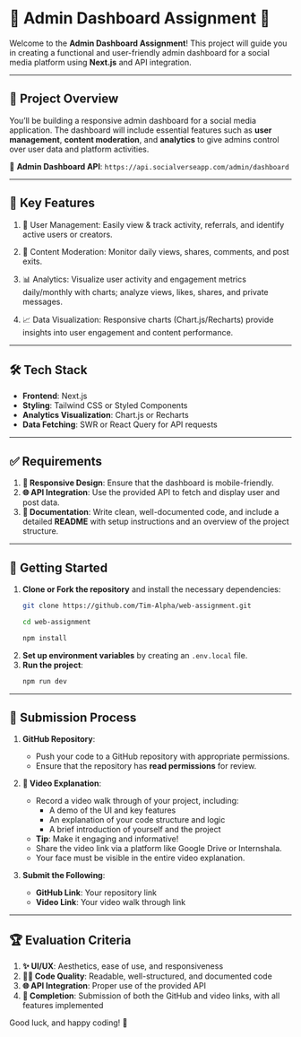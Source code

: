 
# 🌟 Admin Dashboard Assignment 🌟

Welcome to the **Admin Dashboard Assignment**! This project will guide you in creating a functional and user-friendly admin dashboard for a social media platform using **Next.js** and API integration.

---

## 📝 Project Overview

You’ll be building a responsive admin dashboard for a social media application. The dashboard will include essential features such as **user management**, **content moderation**, and **analytics** to give admins control over user data and platform activities.

🔗 **Admin Dashboard API**: `https://api.socialverseapp.com/admin/dashboard`

---

## 🌟 Key Features

1. 👤 User Management: Easily view & track activity, referrals, and identify active users or creators.

2. 📝 Content Moderation: Monitor daily views, shares, comments, and post exits.

3. 📊 Analytics: Visualize user activity and engagement metrics daily/monthly with charts; analyze views, likes, shares, and private messages.

5. 📈 Data Visualization: Responsive charts (Chart.js/Recharts) provide insights into user engagement and content performance.

---

## 🛠️ Tech Stack

- **Frontend**: Next.js
- **Styling**: Tailwind CSS or Styled Components
- **Analytics Visualization**: Chart.js or Recharts
- **Data Fetching**: SWR or React Query for API requests

---

## ✅ Requirements

1. **📱 Responsive Design**: Ensure that the dashboard is mobile-friendly.
2. **🌐 API Integration**: Use the provided API to fetch and display user and post data.
3. **📄 Documentation**: Write clean, well-documented code, and include a detailed **README** with setup instructions and an overview of the project structure.

---

## 🚀 Getting Started

1. **Clone or Fork the repository** and install the necessary dependencies:
   ```bash
   git clone https://github.com/Tim-Alpha/web-assignment.git
   ```
   ```bash
   cd web-assignment
   ```
   ```bash
   npm install
   ```
2. **Set up environment variables** by creating an `.env.local` file.
3. **Run the project**:
   ```bash
   npm run dev
   ```

---

## 📩 Submission Process

1. **GitHub Repository**:
   - Push your code to a GitHub repository with appropriate permissions.
   - Ensure that the repository has **read permissions** for review.

2. **🎥 Video Explanation**:
   - Record a video walk through of your project, including:
     - A demo of the UI and key features
     - An explanation of your code structure and logic
     - A brief introduction of yourself and the project
   - **Tip**: Make it engaging and informative!
   - Share the video link via a platform like Google Drive or Internshala.
   - Your face must be visible in the entire video explanation.

3. **Submit the Following**:
   - **GitHub Link**: Your repository link
   - **Video Link**: Your video walk through link

---

## 🏆 Evaluation Criteria

1. **✨ UI/UX**: Aesthetics, ease of use, and responsiveness
2. **🧑‍💻 Code Quality**: Readable, well-structured, and documented code
3. **🌐 API Integration**: Proper use of the provided API
4. **📅 Completion**: Submission of both the GitHub and video links, with all features implemented

Good luck, and happy coding! 🚀